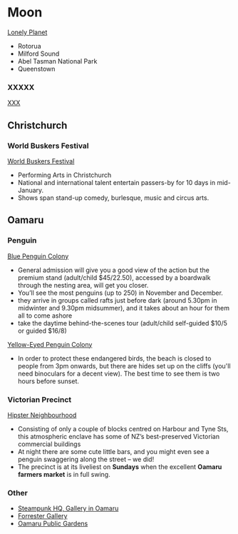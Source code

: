 # Moon
[Lonely Planet](lonelyplanet.com/new-zealand/)


- Rotorua
- Milford Sound
- Abel Tasman National Park
- Queenstown

### XXXXX
[XXX](XXXX)



## Christchurch
### World Buskers Festival
[World Buskers Festival](https://www.lonelyplanet.com/new-zealand/christchurch/events/world-buskers-festival/a/poi-fes/1171713/362644)

- Performing Arts in Christchurch
- National and international talent entertain passers-by for 10 days in mid-January.
- Shows span stand-up comedy, burlesque, music and circus arts.



## Oamaru
### Penguin
[Blue Penguin Colony](https://www.lonelyplanet.com/new-zealand/oamaru/attractions/blue-penguin-colony/a/poi-sig/1199723/362686)

- General admission will give you a good view of the action but the premium stand (adult/child $45/22.50), accessed by a boardwalk through the nesting area, will get you closer.
- You’ll see the most penguins (up to 250) in November and December.
- they arrive in groups called rafts just before dark (around 5.30pm in midwinter and 9.30pm midsummer), and it takes about an hour for them all to come ashore
- take the daytime behind-the-scenes tour (adult/child self-guided $10/5 or guided $16/8)

[Yellow-Eyed Penguin Colony](https://www.lonelyplanet.com/new-zealand/oamaru/attractions/yellow-eyed-penguin-colony/a/poi-sig/1199724/362686)

- In order to protect these endangered birds, the beach is closed to people from 3pm onwards, but there are hides set up on the cliffs (you'll need binoculars for a decent view). The best time to see them is two hours before sunset.

### Victorian Precinct
[Hipster Neighbourhood](https://www.lonelyplanet.com/new-zealand/oamaru/attractions/victorian-precinct/a/poi-sig/1476793/362686)

- Consisting of only a couple of blocks centred on Harbour and Tyne Sts, this atmospheric enclave has some of NZ’s best-preserved Victorian commercial buildings
- At night there are some cute little bars, and you might even see a penguin swaggering along the street – we did!
- The precinct is at its liveliest on **Sundays** when the excellent **Oamaru farmers market** is in full swing.

### Other
- [Steampunk HQ, Gallery in Oamaru](https://www.lonelyplanet.com/new-zealand/oamaru/attractions/steampunk-hq/a/poi-sig/1245224/362686)
- [Forrester Gallery](https://www.lonelyplanet.com/new-zealand/oamaru/attractions/forrester-gallery/a/poi-sig/1072965/362686)
- [Oamaru Public Gardens](https://www.lonelyplanet.com/new-zealand/oamaru/attractions/oamaru-public-gardens/a/poi-sig/1172460/362686)